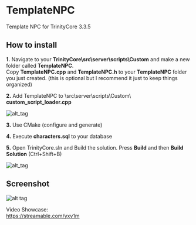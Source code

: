 # TemplateNPC
Template NPC for TrinityCore 3.3.5  
  
  
## How to install  
**1.** Navigate to your **TrinityCore\src\server\scripts\Custom** and make a new folder called **TemplateNPC**.  
Copy **TemplateNPC.cpp** and **TemplateNPC.h** to your **TemplateNPC** folder you just created.  (this is optional but I recommend it just to keep things organized)<br/>

**2.** Add TemplateNPC to \src\server\scripts\Custom\ **custom_script_loader.cpp**<br/>

![alt_tag](https://i.ibb.co/VHm8PjH/custom-script-loader.png)<br/>

**3.** Use CMake (configure and generate)<br/>

**4.** Execute **characters.sql** to your database<br/>

**5.** Open TrinityCore.sln and Build the solution. Press **Build** and then **Build Solution** (Ctrl+Shift+B)<br/>

![alt_tag](https://i.ibb.co/R2m3Rwy/build-solution.png)  
  

  
## Screenshot
![alt tag](https://image.ibb.co/nGfeYn/template_Npc.png)  
  
Video Showcase:  
https://streamable.com/yxv1m
